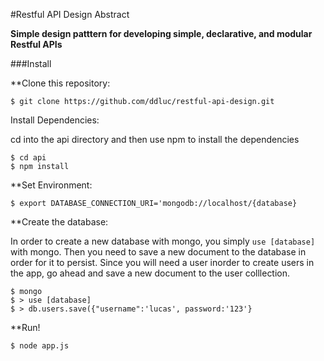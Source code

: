 #Restful API Design Abstract


**Simple design patttern for developing simple, declarative, and modular Restful APIs**

###Install 

**Clone this repository: 

`$ git clone https://github.com/ddluc/restful-api-design.git`

Install Dependencies: 

cd into the api directory and then use npm to install the dependencies

```
$ cd api
$ npm install
```

**Set Environment: 

```
$ export DATABASE_CONNECTION_URI='mongodb://localhost/{database}
```

**Create the database: 

In order to create a new database with mongo, you simply `use [database]` with mongo. Then you need to save a new document to the database in order for it to persist. Since you will need a user inorder to create users in the app, go ahead and save a new document to the user colllection. 

```
$ mongo
$ > use [database]
$ > db.users.save({"username":'lucas', password:'123'}
```

**Run! 

```
$ node app.js
```

